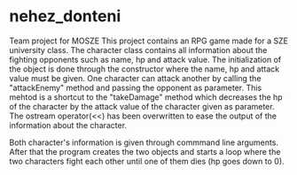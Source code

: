 # nehez_donteni
Team project for MOSZE
This project contains an RPG game made for a SZE university class.
The character class contains all information about the fighting opponents such as name, hp and attack value.
The initialization of the object is done through the constructor where the name, hp and attack value must be given. One 
character can attack another by calling the "attackEnemy" method and passing the opponent as parameter. This 
mehtod is a shortcut to the "takeDamage" method which decreases the hp of the character by the attack value 
of the character given as parameter. The ostream operator(<<) has been overwritten to ease the output of the 
information about the character.

Both character's information is given through  commmand line arguments. 
After that the program creates the two objects and starts a loop where the two characters fight each other 
until one of them dies (hp goes down to 0).
